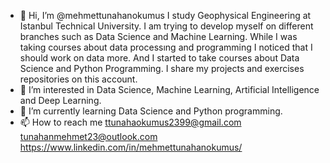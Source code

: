 - 👋 Hi, I’m @mehmettunahanokumus
I study Geophysical Engineering at Istanbul Technical University. I am trying to develop myself on different branches such as Data Science and Machine Learning.
While I was taking courses about data processıng and programming I noticed that I should work on data more. And I started to take courses about
Data Science and Python Programming. I share my projects and exercises repositories on this account.
- 👀 I’m interested in Data Science, Machine Learning, Artificial Intelligence and Deep Learning. 
- 🌱 I’m currently learning Data Science and Python programming.
- 📫 How to reach me 
ttunahaokumus2399@gmail.com
tunahanmehmet23@outlook.com
https://www.linkedin.com/in/mehmettunahanokumus/
<!---
mehmettunahanokumus/mehmettunahanokumus is a ✨ special ✨ repository because its `README.md` (this file) appears on your GitHub profile.
You can click the Preview link to take a look at your changes.
--->
